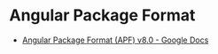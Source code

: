 # Angular Package Format

- [Angular Package Format (APF) v8.0 - Google Docs](https://docs.google.com/document/d/1CZC2rcpxffTDfRDs6p1cfbmKNLA6x5O-NtkJglDaBVs)